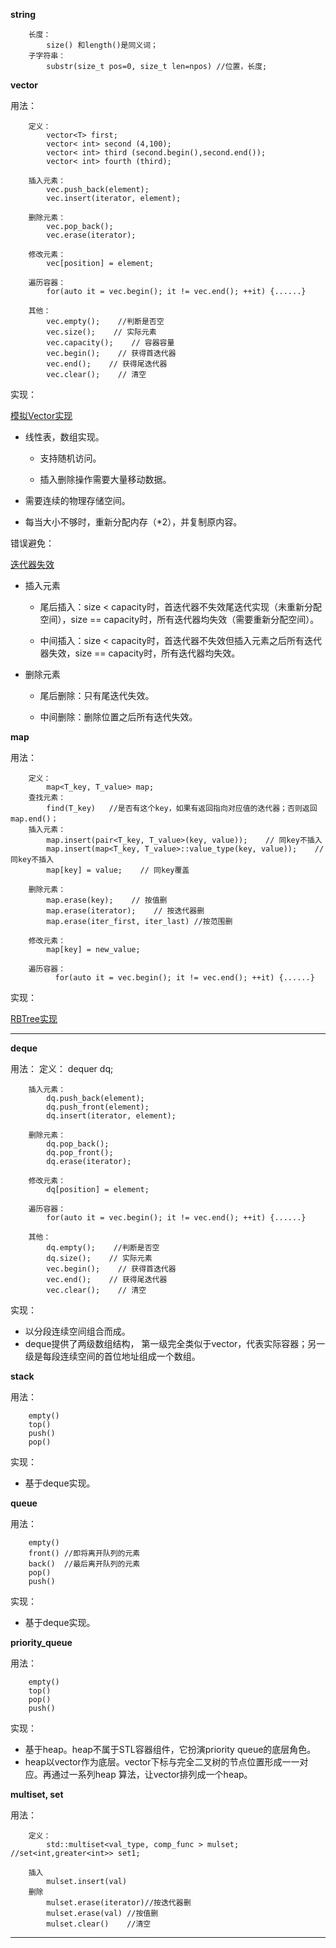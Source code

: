 **string**

 		长度：
        	size() 和length()是同义词；
        子字符串：
 			substr(size_t pos=0, size_t len=npos) //位置，长度;

**vector**

用法：

        定义：
            vector<T> first;
            vector< int> second (4,100);
            vector< int> third (second.begin(),second.end());
            vector< int> fourth (third);

        插入元素：
            vec.push_back(element);
            vec.insert(iterator, element);

        删除元素：
            vec.pop_back();
            vec.erase(iterator);

        修改元素：
            vec[position] = element;

        遍历容器：
            for(auto it = vec.begin(); it != vec.end(); ++it) {......}

        其他：
            vec.empty();    //判断是否空
            vec.size();    // 实际元素
            vec.capacity();    // 容器容量
            vec.begin();    // 获得首迭代器
            vec.end();    // 获得尾迭代器
            vec.clear();    // 清空

实现：

[模拟Vector实现](https://github.com/linw7/Skill-Tree/blob/master/code/my_vector.cpp)

- 线性表，数组实现。
    - 支持随机访问。
    
    - 插入删除操作需要大量移动数据。

- 需要连续的物理存储空间。

- 每当大小不够时，重新分配内存（*2），并复制原内容。

错误避免：

[迭代器失效](https://github.com/linw7/Skill-Tree/blob/master/code/vector_iterator.cpp)

- 插入元素
    - 尾后插入：size < capacity时，首迭代器不失效尾迭代实现（未重新分配空间），size == capacity时，所有迭代器均失效（需要重新分配空间）。
    
    - 中间插入：size < capacity时，首迭代器不失效但插入元素之后所有迭代器失效，size == capacity时，所有迭代器均失效。

- 删除元素
    - 尾后删除：只有尾迭代失效。
    
    - 中间删除：删除位置之后所有迭代失效。

**map**

用法：

        定义：
            map<T_key, T_value> map;
        查找元素：
			find(T_key)   //是否有这个key，如果有返回指向对应值的迭代器；否则返回map.end()；
        插入元素：
            map.insert(pair<T_key, T_value>(key, value));    // 同key不插入
            map.insert(map<T_key, T_value>::value_type(key, value));    // 同key不插入
            map[key] = value;    // 同key覆盖

        删除元素：
            map.erase(key);    // 按值删
            map.erase(iterator);    // 按迭代器删
            map.erase(iter_first, iter_last) //按范围删

        修改元素：
            map[key] = new_value;

        遍历容器：
              for(auto it = vec.begin(); it != vec.end(); ++it) {......}

实现：

[RBTree实现](https://github.com/linw7/Skill-Tree/tree/master/code/RBTree)



---

**deque**

用法：
		定义：
            dequer<T> dq;

        插入元素：
            dq.push_back(element);
            dq.push_front(element);
            dq.insert(iterator, element);

        删除元素：
            dq.pop_back();
            dq.pop_front();
            dq.erase(iterator);

        修改元素：
            dq[position] = element;

        遍历容器：
            for(auto it = vec.begin(); it != vec.end(); ++it) {......}

        其他：
            dq.empty();    //判断是否空
            dq.size();    // 实际元素
            vec.begin();    // 获得首迭代器
            vec.end();    // 获得尾迭代器
            vec.clear();    // 清空

实现：

- 以分段连续空间组合而成。
- deque提供了两级数组结构， 第一级完全类似于vector，代表实际容器；另一级是每段连续空间的首位地址组成一个数组。

**stack**

用法：

		empty()
        top()
        push()
        pop()

实现：

- 基于deque实现。


**queue**

用法：

        empty()
        front() //即将离开队列的元素
        back()  //最后离开队列的元素
        pop()
        push()

实现：

- 基于deque实现。


**priority_queue**

用法：

        empty()
        top()
        pop()
        push()

实现：

- 基于heap。heap不属于STL容器组件，它扮演priority queue的底层角色。
- heap以vector作为底层。vector下标与完全二叉树的节点位置形成一一对应。再通过一系列heap 算法，让vector排列成一个heap。


**multiset, set**

用法：

		定义：
        	std::multiset<val_type, comp_func > mulset; //set<int,greater<int>> set1;
			
        插入
        	mulset.insert(val)
        删除
        	mulset.erase(iterator)//按迭代器删
            mulset.erase(val) //按值删
            mulset.clear()    //清空

---